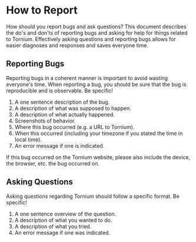 # How to Report
How should you report bugs and ask questions? This document describes the do's and don'ts of reporting bugs and asking for help for things related to Tornium. Effectively asking questions and reporting bugs allows for easier diagnoses and responses and saves everyone time.

## Reporting Bugs
Reporting bugs in a coherent manner is important to avoid wasting everyone's time. When reporting a bug, you should be sure that the bug is reproducible and is observable. Be specific!

1. A one sentence description of the bug.
2. A description of what was supposed to happen.
3. A description of what actually happened.
4. Screenshots of behavior.
5. Where this bug occurred (e.g. a URL to Tornium).
6. When this occurred (including your timezone if you stated the time in local time).
7. An error message if one is indicated.

If this bug occurred on the Tornium website, please also include the device, the browser, etc. the bug occurred on.

## Asking Questions
Asking questions regarding Tornium should follow a specific format. Be specific!

1. A one sentence overview of the question.
2. A description of what you wanted to do.
3. A description of what you tried.
4. An error message if one was indicated.
